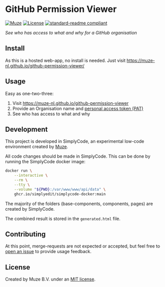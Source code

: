 # GitHub Permission Viewer

[![Muze][muze-shield]][muze-site]
[![License][license-shield]][license-link]
[![standard-readme compliant][standard-readme-shield]][standard-readme-link]

_See who has access to what and why for a GitHub organisation_

## Install

As this is a hosted web-app, no install is needed. Just visit https://muze-nl.github.io/github-permission-viewer/

## Usage

Easy as one-two-three:

1. Visit https://muze-nl.github.io/github-permission-viewer
2. Provide an Organisation name and [personal access token (PAT)](https://docs.github.com/en/authentication/keeping-your-account-and-data-secure/creating-a-personal-access-token)
3. See who has access to what and why

## Development

This project is developed in SimplyCode, an experimental low-code environment created by [Muze](https://muze.nl).

All code changes should be made in SimplyCode. This can be done by running the SimplyCode docker image:

```sh
docker run \
    --interactive \
    --rm \
    --tty \
    --volume "${PWD}:/var/www/www/api/data" \
    ghcr.io/simplyedit/simplycode-docker:main
```

The majority of the folders (base-components, components, pages) are created by SimplyCode.

The combined result is stored in the `generated.html` file.

## Contributing

At this point, merge-requests are not expected or accepted, but feel free to [open an issue](https://github.com/muze-nl/github-permission-viewer/issues) to provide usage feedback.

## License

Created by Muze B.V. under an [MIT license][license-link].

[license-link]: ./LICENSE
[license-shield]: https://img.shields.io/github/license/muze-nl/github-permission-viewer.svg
[muze-shield]: https://img.shields.io/badge/%7BU%7D-Muze-BF1E2E.svg?labelColor=BF1E2E
[muze-site]: https://www.muze.nl/
[project-stage-badge: Experimental]: https://img.shields.io/badge/Project%20Stage-Experimental-yellow.svg
[project-stage-page]: https://blog.pother.ca/project-stages/
[standard-readme-link]: https://github.com/RichardLitt/standard-readme
[standard-readme-shield]: https://img.shields.io/badge/-Standard%20Readme-brightgreen.svg
